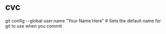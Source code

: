 cvc
===

git config --global user.name "Your Name Here" # Sets the default name for git to use when you commit